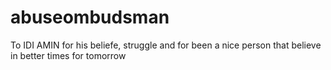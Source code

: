 # abuseombudsman
To IDI AMIN for his beliefe, struggle and for been a nice person that believe in better times for tomorrow
